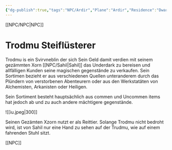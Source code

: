 ```yaml
---
{"dg-publish":true,"tags":"NPC/Ardir","Plane":"Ardir","Residence":"Dwarf-Mines","permalink":"/npc/trodmu-steifluesterer/","dgHomeLink":true,"dgPassFrontmatter":true}
---
```

[[NPC/NPC|NPC]]

# Trodmu Steiflüsterer
Trodmu is ein Svirvneblin der sich Sein Geld damit verdien mit seinem gezämmten Xorn [[NPC/Sahil|Sahil]] das Underdark zu bereisen und allfälligen Kunden seine magischen gegenstände zu verkaufen. Sein Sortimen bezieht er aus verschiedenen Quellen unteranderem durch das Plündern von verstorbenen Abenteurern oder aus den Werkstatäten von Alchemisten, Arkanisten oder Heiligen.

Sein Sortiment besteht hauptsächlich aus commen und Uncommen items hat jedoch ab und zu auch andere mächtigere gegenstände.

![[iu.jpeg|300]]

Seinen Gezämten Xzorn nutzt er als Reittier. Solange Trodmu nicht bedroht wird, ist von Sahil nur eine Hand zu sehen auf der Trudmu, wie auf einem fahrenden Stuhl sitzt. 


<div class="transclusion internal-embed is-loaded"><div class="markdown-embed">

<div class="markdown-embed-title">



</div>


[[NPC]]


</div></div>
